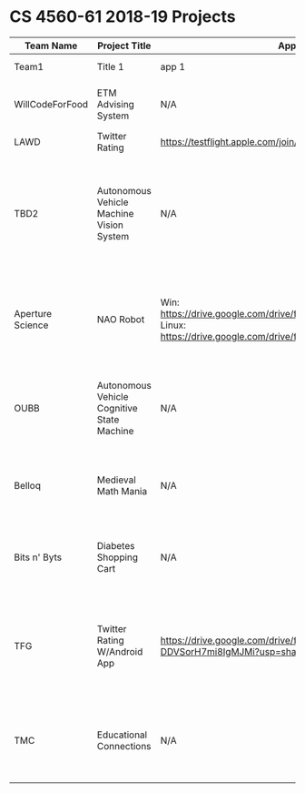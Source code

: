 # CS 4560-61 2018-19 Projects

Team Name | Project Title | App Download(APK, URL) | Website | Notes
-----| --------------| -------------| ------|-------
Team1| Title 1       | app 1        | https://...| additional comments/instructions
WillCodeForFood | ETM Advising System | N/A | https://etm.wcfadvise.be | Advisor accounts are matched to advisor emails in Student DARS
LAWD | Twitter Rating | https://testflight.apple.com/join/2LrYV2Ey | http://twitter-rating-94cc6.firebaseapp.com/ | 
TBD2 | Autonomous Vehicle Machine Vision System | N/A | N/A | The machine vision system will allow the vehicle to see and analyze its surroundings and pass any important information it gathers to the other subsystems of the vehicle. 
Aperture Science | NAO Robot | Win: https://drive.google.com/drive/folders/1TRUlvXukb7JrgP4DIISzhyPdTpugZNNZ Linux: https://drive.google.com/drive/folders/1qqls2MSFBeVLZewtb2C_s0a7O2QJFhpd | N/A | Links to distributable folder, zip and download folder and run executable file. Two platforms currently supported: Win(64-bit)/Linux(x86) 
OUBB | Autonomous Vehicle Cognitive State Machine | N/A | N/A | The Cognitive State Machine will receive events from the vision system and send appropriate commands to the guidence system.
Belloq | Medieval Math Mania | N/A | https://game-test-bed.firebaseapp.com/ | Game is still in development. We continually update features and levels, so things will change over time.
Bits n' Byts | Diabetes Shopping Cart | N/A | http://ec2-18-216-20-53.us-east-2.compute.amazonaws.com:8080/ | An updated version of the app will be loaded before the sprint. Many features are being worked on at the moment.
TFG | Twitter Rating W/Android App | https://drive.google.com/drive/folders/1ZO-lUQIiphHuaU-DDVSorH7mi8IgMJMi?usp=sharing | 132.235.14.90 | For server connectivity issues, please email tg639014@ohio.edu.  App only allows two entities at the moment, website allows any number greater than zero.
TMC | Educational Connections | N/A | http://wb800614-001-site1.htempurl.com/ | Any questions contact any of the following emails : wb800614@ohio.edu, eb220012@ohio.edu, ah768712@ohio.edu, rc824314@ohio.edu
